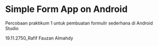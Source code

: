 # Simple Form App on Android
Percobaan praktikum 1 untuk pembuatan formulir sederhana di Android Studio

19.11.2750_Rafif Fauzan Almahdy
